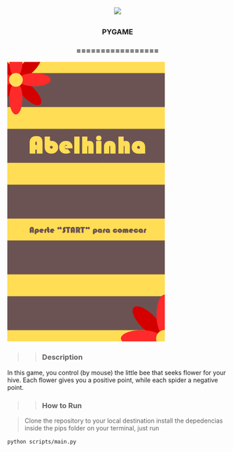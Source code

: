 <h1 align="center">
<img src="https://img.shields.io/static/v1?label=PYGAME%20POR&message=MAYCON%20BATESTIN&color=7159c1&style=flat-square&logo=ghost"/>



<h3> <p align="center"> PYGAME </p> </h3>
<h3> <p align="center"> ================= </p> </h3>

![delta](img/capa.png)



>> <h3> Description </h3>

<p> In this game, you control (by mouse) the little bee that seeks flower for your hive. Each flower gives you a positive point, while each spider a negative point. </p>

>> <h3> How to Run </h3>

> Clone the repository to your local destination
> install the depedencias inside the pips folder
> on your terminal, just run
```
python scripts/main.py

```
